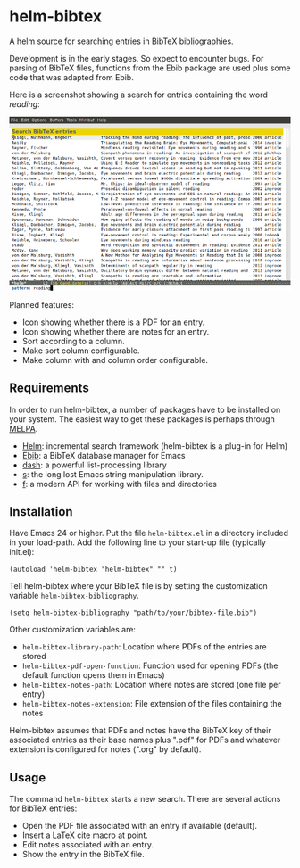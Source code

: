 helm-bibtex
===========

A helm source for searching entries in BibTeX bibliographies.

Development is in the early stages.  So expect to encounter bugs.  For parsing of BibTeX files, functions from the Ebib package are used plus some code that was adapted from Ebib.

Here is a screenshot showing a search for entries containing the word *reading*:

![A search for entries containing the word correlation](screenshot.png)

Planned features:

- Icon showing whether there is a PDF for an entry.
- Icon showing whether there are notes for an entry.
- Sort according to a column.
- Make sort column configurable.
- Make column with and column order configurable.

## Requirements

In order to run helm-bibtex, a number of packages have to be installed on your system.  The easiest way to get these packages is perhaps through [MELPA](http://melpa.milkbox.net/#/).

- [Helm](http://melpa.milkbox.net/#/helm): incremental search framework (helm-bibtex is a plug-in for Helm)
- [Ebib](http://melpa.milkbox.net/#/ebib): a BibTeX database manager for Emacs
- [dash](http://melpa.milkbox.net/#/dash): a powerful list-processing library
- [s](http://melpa.milkbox.net/#/s): the long lost Emacs string manipulation library.
- [f](http://melpa.milkbox.net/#/f): a modern API for working with files and directories

## Installation

Have Emacs 24 or higher.  Put the file `helm-bibtex.el` in a directory included in your load-path.  Add the following line to your start-up file (typically init.el):

    (autoload 'helm-bibtex "helm-bibtex" "" t)

Tell helm-bibtex where your BibTeX file is by setting the customization variable `helm-bibtex-bibliography`.

    (setq helm-bibtex-bibliography "path/to/your/bibtex-file.bib")

Other customization variables are:

- `helm-bibtex-library-path`: Location where PDFs of the entries are stored
- `helm-bibtex-pdf-open-function`: Function used for opening PDFs (the default function opens them in Emacs)
- `helm-bibtex-notes-path`: Location where notes are stored (one file per entry)
- `helm-bibtex-notes-extension`: File extension of the files containing the notes

Helm-bibtex assumes that PDFs and notes have the BibTeX key of their associated entries as their base names plus ".pdf" for PDFs and whatever extension is configured for notes (".org" by default).

## Usage

The command `helm-bibtex` starts a new search.  There are several actions for BibTeX entries:

- Open the PDF file associated with an entry if available (default).
- Insert a LaTeX cite macro at point.
- Edit notes associated with an entry.
- Show the entry in the BibTeX file.
